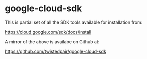 # google-cloud-sdk

This is partial set of all the SDK tools available for installation from:

https://cloud.google.com/sdk/docs/install

A mirror of the above is availabe on Github at:

https://github.com/twistedpair/google-cloud-sdk
